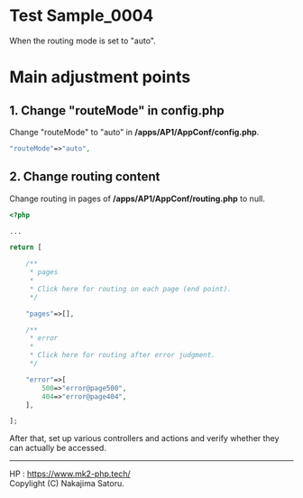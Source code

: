 # Test Sample_0004

When the routing mode is set to "auto".

# Main adjustment points

## 1. Change "routeMode" in config.php

Change "routeMode" to "auto" in **/apps/AP1/AppConf/config.php**.

```php
"routeMode"=>"auto",
```

## 2. Change routing content


Change routing in pages of **/apps/AP1/AppConf/routing.php** to null.

```php
<?php

...

return [

	/**
	 * pages
	 * 
	 * Click here for routing on each page (end point).
	 */

	"pages"=>[],

	/**
	 * error
	 * 
	 * Click here for routing after error judgment.
	 */

	"error"=>[
		500=>"error@page500",
		404=>"error@page404",
	],

];
```

After that, set up various controllers and actions and verify whether they can actually be accessed.

<hr>

HP : https://www.mk2-php.tech/  
Copylight (C) Nakajima Satoru.